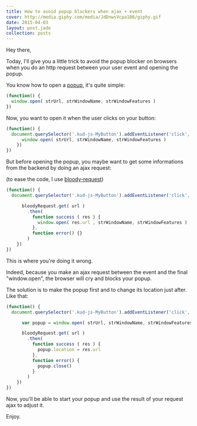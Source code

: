 ```yaml
---
title: How to avoid popup blockers when ajax + event
cover: http://media.giphy.com/media/JdDnwsVcpa1B6/giphy.gif
date: 2015-04-03
layout: post.jade
collection: posts
---
```


Hey there,

Today, I'll give you a little trick to avoid the popup blocker on browsers when you do an http request between your user event and opening the popup.

You know how to open a [popup](https://developer.mozilla.org/en-US/docs/Web/API/Window/open), it's quite simple:

```javascript
(function() {
  window.open( strUrl, strWindowName, strWindowFeatures )
})
```

Now, you want to open it when the user clicks on your button:

```javascript
(function() {
  document.querySelector('.kud-js-MyButton').addEventListener('click', function() {
      window.open( strUrl, strWindowName, strWindowFeatures )
    })
})
```

But before opening the popup, you maybe want to get some informations from the backend by doing an ajax request:

(to ease the code, I use [bloody-request](https://github.com/bloodyowl/request))

```javascript
(function() {
  document.querySelector('.kud-js-MyButton').addEventListener('click', function() {

      bloodyRequest.get( url )
        .then(
          function success ( res ) {
            window.open( res.url , strWindowName, strWindowFeatures )
          },
          function error() {}
        )
    })
})
```

This is where you're doing it wrong.

Indeed, because you make an ajax request between the event and the final "window.open", the browser will cry and blocks your popup.

The solution is to make the popup first and to change its location just after. Like that:

```javascript
(function() {
  document.querySelector('.kud-js-MyButton').addEventListener('click', function() {

      var popup = window.open( strUrl, strWindowName, strWindowFeatures )

      bloodyRequest.get( url )
        .then(
          function success ( res ) {
            popup.location = res.url
          },
          function error() {
            popup.close()
          }
        )
    })
})
```

Now, you'll be able to start your popup and use the result of your request ajax to adjust it.

Enjoy.

